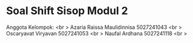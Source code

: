 # Soal Shift Sisop Modul 2
Anggota Kelompok: <br \>
Azaria Raissa Maulidinnisa 5027241043 <br \>
Oscaryavat Viryavan 5027241053 <br \>
Naufal Ardhana 5027241118 <br \>
